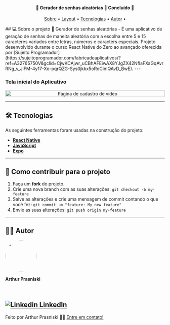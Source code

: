 </p>

<!-- <h1 align="center">
    <img alt="NextLevelWeek#02" title="#NextLevelWeek#02" src="https://github.com/grioos/proffy-discovery/blob/master/.github/screenshots/logo.png?raw=true" />
    <img alt="NextLevelWeek#02" title="#NextLevelWeek#02" src="https://github.com/grioos/proffy-discovery/raw/master/.github/screenshots/banner.png" />
</h1> -->

<h4 align="center"> 
	🚧  Gerador de senhas aleatórias 🏫 Concluído 🚧
</h4>
<p align="center">
	<a href="#-sobre-o-projeto">Sobre</a> •
	<a href="#-layout">Layout</a> • 
 	<a href="#-tecnologias">Tecnologias</a> • 
 	<a href="#-autor">Autor</a> • 
</p>
## 💻 Sobre o projeto
🏫 Gerador de senhas aleatórias - É uma aplicativo de geração de senhas de maneita aleatória com a escolha entre 5 e 15 caracteres variados entre letras, números e caracters especiais.
Projeto desenvolvido durante o curso React Native do Zero ao avançado oferecida por [Sujeito Programador](https://sujeitoprogramador.com/fabricadeaplicativos/?ref=A32765750V&gclid=CjwKCAjwr_uCBhAFEiwAX8YJgZX42NflaFXaGqAvrRNg_v_JlFM-4y17-Xo-pqrQZG-Sys0jkkx5oRoCinIQAvD_BwE).
---

###  Tela inicial do Aplicativo

<p align="center" style="display: flex; align-items: flex-start; justify-content: center;">
  	<img alt="Página de cadastro de vídeo" src="https://i.ibb.co/JkBYr1r/Print-Tela-Um.png" width="100%"
  	
</p>

---
## 🛠 Tecnologias
As seguintes ferramentas foram usadas na construção do projeto:
- **[React Native](https://reactnative.dev/)**
- **[JavaScript](https://www.javascript.com)**
- **[Expo](https://expo.io/)**
---
## 💪 Como contribuir para o projeto
1. Faça um **fork** do projeto.
2. Crie uma nova branch com as suas alterações: `git checkout -b my-feature`
3. Salve as alterações e crie uma mensagem de commit contando o que você fez: `git commit -m "feature: My new feature"`
4. Envie as suas alterações: `git push origin my-feature`
---
## 👨‍💻 Autor
 <img style="border-radius: 50%;" src="https://avatars.githubusercontent.com/u/29102493?v=4" width="100px;" alt=""/>
 <br />
 <p><b>Arthur Prasniski</b></p> 
 <br />
 
[![Linkedin](https://i.stack.imgur.com/gVE0j.png) LinkedIn](https://www.linkedin.com/in/arthur-prasniski-717a54155/) 
---
Feito por Arthur Prasniski 👋🏻 [Entre em contato!](https://www.linkedin.com/in/arthur-prasniski-717a54155/)

